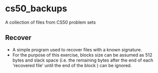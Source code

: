# cs50_backups

A collection of files from CS50 problem sets

## Recover

- A simple program used to recover files with a known signature.
- For the purpose of this exercise, blocks size can be assumed as
  512 bytes and slack space (i.e. the remaining bytes after the
  end of each 'recovered file' until the end of the block ) can be
  ignored.

